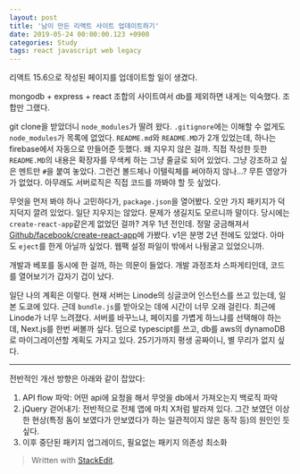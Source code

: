 ```yaml
---
layout: post
title: '남이 만든 리액트 사이트 업데이트하기'
date: 2019-05-24 00:00:00.123 +0900
categories: Study
tags: react javascript web legacy
---
```


리액트 15.6으로 작성된 페이지를 업데이트할 일이 생겼다.

mongodb + express + react 조합의 사이트여서 db를 제외하면 내게는 익숙했다. 조합만 그랬다.

git clone을 받았더니 `node_modules`가 딸려 왔다. `.gitignore`에는 이해할 수 없게도 `node_modules`가 목록에 없었다. `README.md`와 `README.MD`가 2개 있었는데, 하나는 firebase에서 자동으로 만들어준 듯했다. 왜 지우지 않은 걸까. 직접 작성한 듯한 `README.MD`의 내용은 확장자를 무색케 하는 그냥 줄글로 되어 있었다. 그냥 강조하고 싶은 멘트만 `#`을 붙여 놓았다. 그런건 볼드체나 이텔릭체를 써야하지 않나...? 무튼 영양가가 없었다. 아무래도 서버로직은 직접 코드를 까봐야 할 듯 싶었다.

무엇을 먼저 봐야 하나 고민하다가, `package.json`을 열어봤다. 오만 가지 패키지가 덕지덕지 깔려 있었다. 일단 지우지는 않았다. 문제가 생길지도 모르니까 말이다. 당시에는 `create-react-app`같은게 없었던 걸까? 겨우 1년 전인데. 정말 궁금해져서 [Github/facebook/create-react-app](https://github.com/facebook/create-react-app)에 가봤다. v1은 분명 2년 전에도 있었다. 아마도 `eject`를 한게 아닐까 싶었다. 웹팩 설정 파일이 밖에서 나뒹굴고 있었으니까.

개발과 베포를 동시에 한 걸까, 하는 의문이 들었다. 개발 과정조차 스파게티인데, 코드를 열어보기가 갑자기 겁이 났다.

일단 나의 계획은 이렇다. 현재 서버는 Linode의 싱글코어 인스턴스를 쓰고 있는데, 일본 도쿄에 있다. 근데 `bundle.js`를 받아오는 데에 시간이 너무 오래 걸린다. 최근에 Linode가 너무 느려졌다. 서버를 바꾸느냐, 페이지를 가볍게 하느냐를 선택해야 하는데, Next.js를 한번 써볼까 싶다. 덤으로 typescipt를 쓰고, db를 aws의 dynamoDB로 마이그레이션할 계획도 가지고 있다. 25기가까지 평생 공짜이니, 별 무리가 없지 싶다.

---

전반적인 개선 방향은 아래와 같이 잡았다:

1. API flow 파악: 어떤 api에 요청을 해서 무엇을 db에서 가져오는지 백로직 파악
2. jQuery 걷어내기: 전반적으로 전체 앱에 마치 X처럼 발라져 있다. 그간 보였던 이상한 현상(특정 돔이 보였다가 안보였다가 하는 일관적이지 않은 동작 등)의 원인인 듯 싶다.
3. 이후 중단된 패키지 업그레이드, 필요없는 패키지 의존성 최소화

> Written with [StackEdit](https://stackedit.io/).
